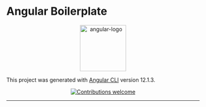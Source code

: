 # Angular Boilerplate

<p align="center">
<img src="https://img.icons8.com/ios-filled/150/000000/angularjs.png" alt="angular-logo" width="120px" height="120px"/>
</p>

This project was generated with [Angular CLI](https://github.com/angular/angular-cli) version 12.1.3.

<p align="center">
  <a href="https://github.com/juanmesa2097/angular-boilerplate/issues">
    <img src="https://img.shields.io/badge/PRs-welcome-brightgreen.svg" alt="Contributions welcome" />
  </a>
</p>
<hr>
